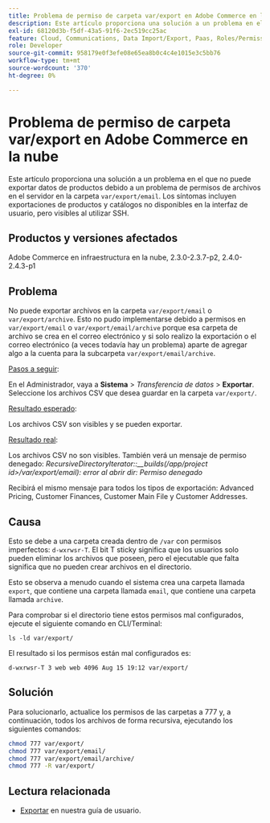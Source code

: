```yaml
---
title: Problema de permiso de carpeta var/export en Adobe Commerce en la nube
description: Este artículo proporciona una solución a un problema en el que no puede exportar datos de productos debido a un problema de permisos de archivo en el servidor en la carpeta var/export/email. Los síntomas incluyen exportaciones de productos y catálogos no disponibles en la interfaz de usuario, pero visibles al utilizar SSH.
exl-id: 68120d3b-f5df-43a5-91f6-2ec519cc25ac
feature: Cloud, Communications, Data Import/Export, Paas, Roles/Permissions
role: Developer
source-git-commit: 958179e0f3efe08e65ea8b0c4c4e1015e3c5bb76
workflow-type: tm+mt
source-wordcount: '370'
ht-degree: 0%

---
```


# Problema de permiso de carpeta var/export en Adobe Commerce en la nube

Este artículo proporciona una solución a un problema en el que no puede exportar datos de productos debido a un problema de permisos de archivos en el servidor en la carpeta `var/export/email`. Los síntomas incluyen exportaciones de productos y catálogos no disponibles en la interfaz de usuario, pero visibles al utilizar SSH.

## Productos y versiones afectados

Adobe Commerce en infraestructura en la nube, 2.3.0-2.3.7-p2, 2.4.0-2.4.3-p1

## Problema

No puede exportar archivos en la carpeta `var/export/email` o `var/export/archive`.
Esto no pudo implementarse debido a permisos en `var/export/email` o `var/export/email/archive` porque esa carpeta de archivo se crea en el correo electrónico y si solo realizo la exportación o el correo electrónico (a veces todavía hay un problema) aparte de agregar algo a la cuenta para la subcarpeta `var/export/email/archive`.

<u>Pasos a seguir</u>:

En el Administrador, vaya a **Sistema** > *Transferencia de datos* > **Exportar**.
Seleccione los archivos CSV que desea guardar en la carpeta `var/export/`.

<u>Resultado esperado</u>:

Los archivos CSV son visibles y se pueden exportar.

<u>Resultado real</u>:

Los archivos CSV no son visibles. También verá un mensaje de permiso denegado: *RecursiveDirectoryIterator::__builds(/app/project id>/var/export/email): error al abrir dir: Permiso denegado*

Recibirá el mismo mensaje para todos los tipos de exportación: Advanced Pricing, Customer Finances, Customer Main File y Customer Addresses.

## Causa

Esto se debe a una carpeta creada dentro de `/var` con permisos imperfectos: `d-wxrwsr-T`. El bit T sticky significa que los usuarios solo pueden eliminar los archivos que poseen, pero el ejecutable que falta significa que no pueden crear archivos en el directorio.

Esto se observa a menudo cuando el sistema crea una carpeta llamada `export`, que contiene una carpeta llamada `email`, que contiene una carpeta llamada `archive`.

Para comprobar si el directorio tiene estos permisos mal configurados, ejecute el siguiente comando en CLI/Terminal:

`ls -ld var/export/`

El resultado si los permisos están mal configurados es:

`d-wxrwsr-T 3 web web 4096 Aug 15 19:12 var/export/`


## Solución

Para solucionarlo, actualice los permisos de las carpetas a 777 y, a continuación, todos los archivos de forma recursiva, ejecutando los siguientes comandos:

```bash
chmod 777 var/export/
chmod 777 var/export/email/
chmod 777 var/export/email/archive/
chmod 777 -R var/export/
```

## Lectura relacionada

* [Exportar](https://docs.magento.com/user-guide/system/data-export.html) en nuestra guía de usuario.
